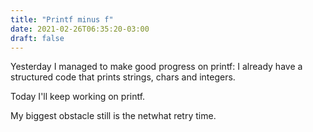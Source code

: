 ```yaml
---
title: "Printf minus f"
date: 2021-02-26T06:35:20-03:00
draft: false
---
```


Yesterday I managed to make good progress on printf:
I already have a structured code that prints strings, chars and integers.

Today I'll keep working on printf.

My biggest obstacle still is the netwhat retry time.
